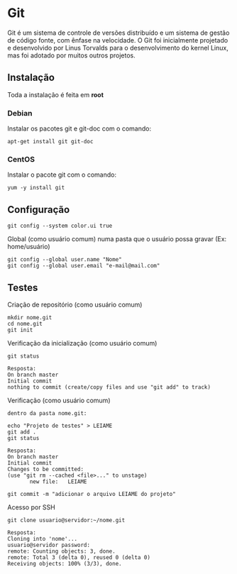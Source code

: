 # Git

Git é um sistema de controle de versões distribuído e um sistema de gestão de código fonte, com ênfase na velocidade. O Git foi inicialmente projetado e desenvolvido por Linus Torvalds para o desenvolvimento do kernel Linux, mas foi adotado por muitos outros projetos.

## Instalação

Toda a instalação é feita em **root**

### Debian

 Instalar os pacotes git e git-doc com o comando:

`apt-get install git git-doc`

### CentOS

Instalar o pacote git com o comando:

`yum -y install git`

## Configuração

`git config --system color.ui true`

Global (como usuário comum) numa pasta que o usuário possa gravar (Ex: home/usuário)

```
git config --global user.name "Nome"
git config --global user.email "e-mail@mail.com"
```

## Testes

Criação de repositório (como usuário comum)

 ```
mkdir nome.git
cd nome.git
git init
```

Verificação da inicialização (como usuário comum)

 ```
git status

Resposta:
On branch master
Initial commit
nothing to commit (create/copy files and use "git add" to track)
```

Verificação (como usuário comum)

 ```
dentro da pasta nome.git:

echo "Projeto de testes" > LEIAME
git add .
git status

Resposta:
On branch master
Initial commit
Changes to be committed:
 (use "git rm --cached <file>..." to unstage)
        new file:   LEIAME

git commit -m "adicionar o arquivo LEIAME do projeto"
```

Acesso por SSH

 ```
git clone usuario@servidor:~/nome.git

Resposta:
Cloning into 'nome'...
usuario@servidor password: 
remote: Counting objects: 3, done. 
remote: Total 3 (delta 0), reused 0 (delta 0)
Receiving objects: 100% (3/3), done.
```